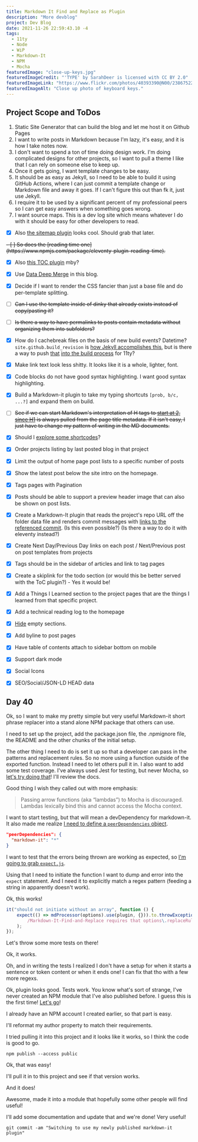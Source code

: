```yaml
---
title: Markdown It Find and Replace as Plugin
description: "More devblog"
project: Dev Blog
date: 2021-11-26 22:59:43.10 -4
tags:
  - 11ty
  - Node
  - WiP
  - Markdown-It
  - NPM
  - Mocha
featuredImage: "close-up-keys.jpg"
featuredImageCredit: "'TYPE' by SarahDeer is licensed with CC BY 2.0"
featuredImageLink: "https://www.flickr.com/photos/40393390@N00/2386752252"
featuredImageAlt: "Close up photo of keyboard keys."
---
```


## Project Scope and ToDos

1. Static Site Generator that can build the blog and let me host it on Github Pages
2. I want to write posts in Markdown because I'm lazy, it's easy, and it is how I take notes now.
3. I don't want to spend a ton of time doing design work. I'm doing complicated designs for other projects, so I want to pull a theme I like that I can rely on someone else to keep up.
4. Once it gets going, I want template changes to be easy.
5. It should be as easy as Jekyll, so I need to be able to build it using GitHub Actions, where I can just commit a template change or Markdown file and away it goes. If I can't figure this out than fk it, just use Jekyll.
6. I require it to be used by a significant percent of my professional peers so I can get easy answers when something goes wrong.
7. I want source maps. This is a dev log site which means whatever I do with it should be easy for other developers to read.

- [x] Also [the sitemap plugin](https://www.npmjs.com/package/@quasibit/eleventy-plugin-sitemap) looks cool. Should grab that later.

<s>
- [ ] So does the [reading time one](https://www.npmjs.com/package/eleventy-plugin-reading-time).
</s>

- [x] Also [this TOC plugin](https://github.com/jdsteinbach/eleventy-plugin-toc/) mby?

- [x] Use [Data Deep Merge](https://www.11ty.dev/docs/data-deep-merge/) in this blog.

- [x] Decide if I want to render the CSS fancier than just a base file and do per-template splitting.

<s>

- [ ] Can I use the template inside of dinky that already exists instead of copy/pasting it?

</s>

<s>

- [ ] Is there a way to have permalinks to posts contain metadata without organizing them into subfolders?

</s>

- [x] How do I cachebreak files on the basis of new build events? Datetime? `site.github.build_revision` is [how Jekyll accomplishes this](https://github.com/jekyll/github-metadata/blob/master/docs/site.github.md), but is there a way to push [that](https://docs.github.com/en/actions/reference/context-and-expression-syntax-for-github-actions#github-context) [into the build process](https://stackoverflow.com/questions/54310050/how-to-version-build-artifacts-using-github-actions) for 11ty?

- [x] Make link text look less shitty. It looks like it is a whole, lighter, font.

- [x] Code blocks do not have good syntax highlighting. I want good syntax highlighting.

- [x] Build a Markdown-it plugin to take my typing shortcuts `[prob, b/c, ...?]` and expand them on build.

<s>

- [ ] See if we can start Markdown's interpretation of H tags to [start at 2, since H1](https://developer.mozilla.org/en-US/docs/Web/HTML/Element/Heading_Elements#multiple_h1) is always pulled from the page title metadata. If it isn't easy, I just have to change my pattern of writing in the MD documents.

</s>

- [x] Should I [explore some shortcodes](https://www.madebymike.com.au/writing/11ty-filters-data-shortcodes/)?

- [x] Order projects listing by last posted blog in that project

- [x] Limit the output of home page post lists to a specific number of posts

- [x] Show the latest post below the site intro on the homepage.

- [x] Tags pages with Pagination

- [x] Posts should be able to support a preview header image that can also be shown on post lists.

- [x] Create a Markdown-It plugin that reads the project's repo URL off the folder data file and renders commit messages with [links to the referenced commit](https://stackoverflow.com/questions/15919635/on-github-api-what-is-the-best-way-to-get-the-last-commit-message-associated-w). (Is this even possible?) (Is there a way to do it with eleventy instead?)

- [x] Create Next Day/Previous Day links on each post / Next/Previous post on post templates from projects

- [x] Tags should be in the sidebar of articles and link to tag pages

- [x] Create a skiplink for the todo section (or would this be better served with the ToC plugin?) - Yes it would be!

- [x] Add a Things I Learned section to the project pages that are the things I learned from that specific project.

- [x] Add a technical reading log to the homepage

- [x] [Hide](https://developer.mozilla.org/en-US/docs/Web/CSS/:empty) empty sections.

- [x] Add byline to post pages

- [x] Have table of contents attach to sidebar bottom on mobile

- [x] Support dark mode

- [x] Social Icons

- [x] SEO/Social/JSON-LD HEAD data

## Day 40

Ok, so I want to make my pretty simple but very useful Markdown-it short phrase replacer into a stand alone NPM package that others can use.

I need to set up the project, add the package.json file, the .npmignore file, the README and the other chunks of the initial setup.

The other thing I need to do is set it up so that a developer can pass in the patterns and replacement rules. So no more using a function outside of the exported function. Instead I need to let others pull it in. I also want to add some test coverage. I've always used Jest for testing, but never Mocha, so [let's try doing that](https://mochajs.org/#installation)! I'll review the docs.

Good thing I wish they called out with more emphasis:

> Passing arrow functions (aka “lambdas”) to Mocha is discouraged. Lambdas lexically bind this and cannot access the Mocha context.

I want to start testing, but that will mean a devDependency for markdown-it. It also made me realize [I need to define a `peerDependencies` object](https://nodejs.org/es/blog/npm/peer-dependencies/).

```json
"peerDependencies": {
  "markdown-it": "*"
}
```

I want to test that the errors being thrown are working as expected, so [I'm going to grab `expect.js`](https://github.com/Automattic/expect.js).

Using that I need to initiate the function I want to dump and error into the `expect` statement. And I need it to explicitly match a regex pattern (feeding a string in apparently doesn't work).

Ok, this works!

```javascript
it("should not initiate without an array", function () {
	expect(() => mdProcessor(options).use(plugin, {})).to.throwException(
		/Markdown-It-Find-and-Replace requires that options\.replaceRules be an array\./
	);
});
```

Let's throw some more tests on there!

Ok, it works.

Oh, and in writing the tests I realized I don't have a setup for when it starts a sentence or token content or when it ends one! I can fix that tho with a few more regexs.

Ok, plugin looks good. Tests work. You know what's sort of strange, I've never created an NPM module that I've also published before. I guess this is the first time! [Let's go](https://docs.npmjs.com/creating-a-new-npm-user-account)!

I already have an NPM account I created earlier, so that part is easy.

I'll reformat my author property to match their requirements.

I tried pulling it into this project and it looks like it works, so I think the code is good to go.

`npm publish --access public`

Ok, that was easy!

I'll pull it in to this project and see if that version works.

And it does!

Awesome, made it into a module that hopefully some other people will find useful!

I'll add some documentation and update that and we're done! Very useful!

`git commit -am "Switching to use my newly published markdown-it plugin"`
